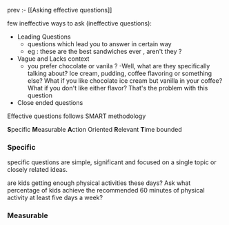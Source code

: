 prev :- [[Asking effective questions]]


few ineffective ways to ask (ineffective questions):
- Leading Questions 
	 - questions which lead you to answer in certain way
	 - eg : these are the best sandwiches ever , aren't they ? 
- Vague and Lacks context 
	- you prefer chocolate or vanila ?
	-Well, what are they specifically talking about? Ice cream, pudding, coffee flavoring or something else? What if you like chocolate ice cream but vanilla in your coffee? What if you don't like either flavor? That's the problem with this question
- Close ended questions


Effective questions follows SMART methodology

**S**pecific 
**M**easurable
**A**ction Oriented
**R**elevant
**T**ime bounded

### Specific 
specific questions are simple, significant and focused on a single topic or closely related ideas.

are kids getting enough physical activities these days? Ask what percentage of kids achieve the recommended 60 minutes of physical activity at least five days a week? 

### Measurable  
